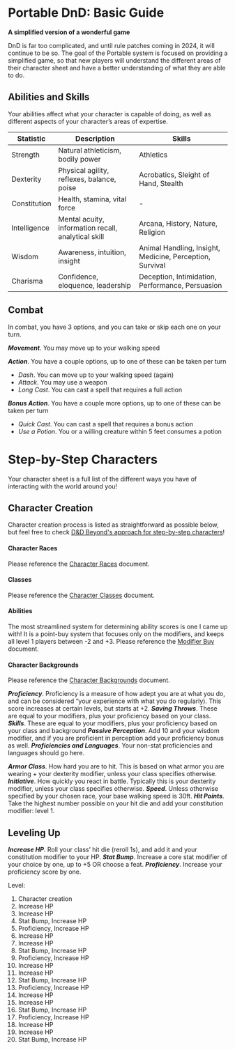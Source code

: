 # Portable DnD: Basic Guide
**A simplified version of a wonderful game**

DnD is far too complicated, and until rule patches coming in 2024, it will continue to be so. The goal of the Portable system is focused on providing a simplified game, so that new players will understand the different areas of their character sheet and have a better understanding of what they are able to do.

## Abilities and Skills
Your abilities affect what your character is capable of doing, as well as different aspects of your character’s areas of expertise.

|Statistic|Description|Skills|
|-|-|-|
|Strength|Natural athleticism, bodily power|Athletics
|Dexterity|Physical agility, reflexes, balance, poise|Acrobatics, Sleight of Hand, Stealth
|Constitution|Health, stamina, vital force|-|
|Intelligence|Mental acuity, information recall, analytical skill|Arcana, History, Nature, Religion
|Wisdom|Awareness, intuition, insight|Animal Handling, Insight, Medicine, Perception, Survival
|Charisma|Confidence, eloquence, leadership|Deception, Intimidation, Performance, Persuasion

## Combat
In combat, you have 3 options, and you can take or skip each one on your turn.

**_Movement_**. You may move up to your walking speed

**_Action_**. You have a couple options, up to one of these can be taken per turn
- _Dash_. You can move up to your walking speed (again)
- _Attack_. You may use a weapon
- _Long Cast_. You can cast a spell that requires a full action

***Bonus Action***. You have a couple more options, up to one of these can be taken per turn
- *Quick Cast*. You can cast a spell that requires a bonus action
- *Use a Potion*. You or a willing creature within 5 feet consumes a potion

# Step-by-Step Characters
Your character sheet is a full list of the different ways you have of interacting with the world around you!

## Character Creation
Character creation process is listed as straightforward as possible below, but feel free to check [D&D Beyond's approach for step-by-step characters](https://www.dndbeyond.com/sources/basic-rules/step-by-step-characters)!

#### Character Races
Please reference the [Character Races](Races.md) document.

#### Classes
Please reference the [Character Classes](Classes.md) document.

#### Abilities
The most streamlined system for determining ability scores is one I came up with! It is a point-buy system that focuses only on the modifiers, and keeps all level 1 players between -2 and +3. Please reference the [Modifier Buy](ModifierBuy.md) document.

#### Character Backgrounds
Please reference the [Character Backgrounds](Backgrounds.md) document.

_**Proficiency**_. Proficiency is a measure of how adept you are at what you do, and can be considered “your experience with what you do regularly). This score increases at certain levels, but starts at +2.
_**Saving Throws**_. These are equal to your modifiers, plus your proficiency based on your class.
_**Skills**_. These are equal to your modifiers, plus your proficiency based on your class and background
_**Passive Perception**_. Add 10 and your wisdom modifier, and if you are proficient in perception add your proficiency bonus as well.
_**Proficiencies and Languages**_. Your non-stat proficiencies and languages should go here.

_**Armor Class**_. How hard you are to hit. This is based on what armor you are wearing + your dexterity modifier, unless your class specifies otherwise.
_**Initiative**_. How quickly you react in battle. Typically this is your dexterity modifier, unless your class specifies otherwise.
_**Speed**_. Unless otherwise specified by your chosen race, your base walking speed is 30ft.
_**Hit Points**_. Take the highest number possible on your hit die and add your constitution modifier: level 1.

## Leveling Up
_**Increase HP**_. Roll your class’ hit die (reroll 1s), and add it and your constitution modifier to your HP.
_**Stat Bump**_. Increase a core stat modifier of your choice by one, up to +5 OR choose a feat.
_**Proficiency**_. Increase your proficiency score by one.

Level:
1.  Character creation
2.  Increase HP
3.  Increase HP
4.  Stat Bump, Increase HP
5.  Proficiency, Increase HP
6.  Increase HP
7.  Increase HP
8.  Stat Bump, Increase HP
9.  Proficiency, Increase HP
10.  Increase HP
11.  Increase HP
12.  Stat Bump, Increase HP
13.  Proficiency, Increase HP
14.  Increase HP
15.  Increase HP
16.  Stat Bump, Increase HP
17.  Proficiency, Increase HP
18.  Increase HP
19.  Increase HP
20.  Stat Bump, Increase HP